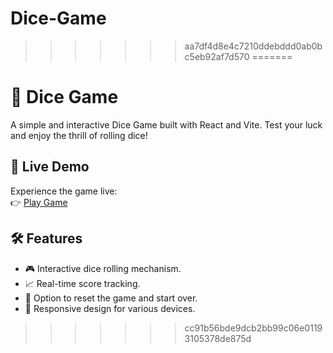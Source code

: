 
# Dice-Game
>>>>>>> aa7df4d8e4c7210ddebddd0ab0bc5eb92af7d570
=======
# 🎲 Dice Game

A simple and interactive Dice Game built with React and Vite. Test your luck and enjoy the thrill of rolling dice!

## 🚀 Live Demo

Experience the game live:  
👉 [Play Game](https://ayushverma2909.github.io/Dice-Game/)

## 🛠️ Features

- 🎮 Interactive dice rolling mechanism.
- 📈 Real-time score tracking.
- 🔄 Option to reset the game and start over.
- 🎨 Responsive design for various devices.


>>>>>>> cc91b56bde9dcb2bb99c06e01193105378de875d
